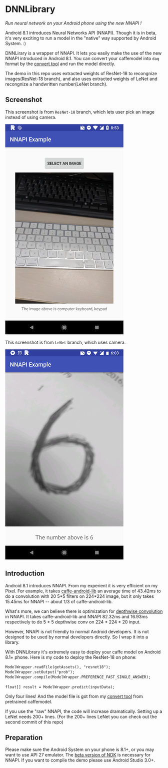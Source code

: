 # DNNLibrary

*Run neural network on your Android phone using the new NNAPI !*

Android 8.1 introduces Neural Networks API (NNAPI). Though it is in beta, it's very exciting to run a model in the "native" way supported by Android System. :)

DNNLirary is a wrapper of NNAPI. It lets you easily make the use of the new NNAPI introduced in Android 8.1. You can convert your caffemodel into `daq` format by the [convert tool](https://github.com/daquexian/DNN_convert_tool) and run the model directly. 

The demo in this repo uses extracted weights of ResNet-18 to recongnize images(ResNet-18 branch), and also uses extracted weights of LeNet and recongnize a handwritten number(LeNet branch).

## Screenshot

This screenshot is from `ResNet-18` branch, which lets user pick an image instead of using camera.

![Screenshot image resnet](screenshot_image_resnet.png)

This screenshot is from `LeNet` branch, which uses camera.

![Screenshot camera mnist](screenshot_camera_mnist.png)

## Introduction

Android 8.1 introduces NNAPI. From my experient it is very efficient on my Pixel. For example, it takes [caffe-android-lib](https://github.com/sh1r0/caffe-android-lib) an average time of 43.42ms to do a convolution with 20 5\*5 filters on 224\*224 image, but it only takes 15.45ms for NNAPI -- about 1/3 of caffe-android-lib.

What's more, we can believe there is optimization for [depthwise convolution](https://arxiv.org/abs/1704.04861) in NNAPI. It takes caffe-android-lib and NNAPI 82.32ms and 16.93ms respectively to do 5 * 5 depthwise conv on 224 \* 224 \* 20 input.

However, NNAPI is not friendly to normal Android developers. It is not designed to be used by normal developers directly. So I wrap it into a library.

With DNNLibrary it's extremely easy to deploy your caffe model on Android 8.1+ phone. Here is my code to deploy the ResNet-18 on phone:

```
ModelWrapper.readFile(getAssets(), "resnet18");
ModelWrapper.setOutput("prob");
ModelWrapper.compile(ModelWrapper.PREFERENCE_FAST_SINGLE_ANSWER);

float[] result = ModelWrapper.predict(inputData);
```

Only four lines! And the model file is got from my [convert tool](https://github.com/daquexian/DNN_convert_tool) from pretrained caffemodel.

If you use the "raw" NNAPI, the code will increase dramatically. Setting up a LeNet needs 200+ lines. (For the 200+ lines LeNet you can check out the second commit of this repo)

## Preparation

Please make sure the Android System on your phone is 8.1+, or you may want to use API 27 emulator. The [beta version of NDK](https://developer.android.com/ndk/downloads/index.html#beta-downloads) is necessary for NNAPI. If you want to compile the demo please use Android Studio 3.0+.
